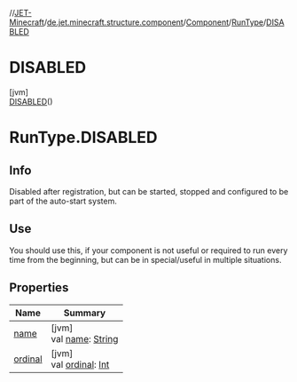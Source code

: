 //[JET-Minecraft](../../../../../index.md)/[de.jet.minecraft.structure.component](../../../index.md)/[Component](../../index.md)/[RunType](../index.md)/[DISABLED](index.md)

# DISABLED

[jvm]\
[DISABLED](index.md)()

# RunType.DISABLED

##  Info

Disabled after registration, but can be started, stopped and configured to be part of the auto-start system.

##  Use

You should use this, if your component is not useful or required to run every time from the beginning, but can be in special/useful in multiple situations.

## Properties

| Name | Summary |
|---|---|
| [name](../../../../de.jet.minecraft.tool.input/-keyboard/-type/-a-n-y/index.md#-372974862%2FProperties%2F-726029290) | [jvm]<br>val [name](../../../../de.jet.minecraft.tool.input/-keyboard/-type/-a-n-y/index.md#-372974862%2FProperties%2F-726029290): [String](https://kotlinlang.org/api/latest/jvm/stdlib/kotlin/-string/index.html) |
| [ordinal](../../../../de.jet.minecraft.tool.input/-keyboard/-type/-a-n-y/index.md#-739389684%2FProperties%2F-726029290) | [jvm]<br>val [ordinal](../../../../de.jet.minecraft.tool.input/-keyboard/-type/-a-n-y/index.md#-739389684%2FProperties%2F-726029290): [Int](https://kotlinlang.org/api/latest/jvm/stdlib/kotlin/-int/index.html) |
